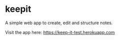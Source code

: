 # keepit
A simple web app to create, edit and structure notes.

Visit the app here: https://keep-it-test.herokuapp.com
